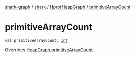 [shark-graph](../../index.md) / [shark](../index.md) / [HprofHeapGraph](index.md) / [primitiveArrayCount](./primitive-array-count.md)

# primitiveArrayCount

`val primitiveArrayCount: `[`Int`](https://kotlinlang.org/api/latest/jvm/stdlib/kotlin/-int/index.html)

Overrides [HeapGraph.primitiveArrayCount](../-heap-graph/primitive-array-count.md)

